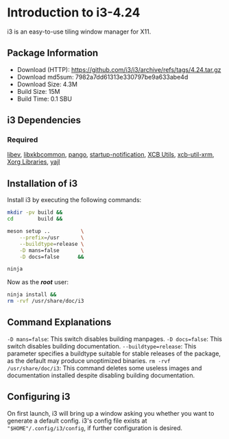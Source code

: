 # Introduction to i3-4.24
i3 is an easy-to-use tiling window manager for X11.

## Package Information
- Download (HTTP): https://github.com/i3/i3/archive/refs/tags/4.24.tar.gz
- Download md5sum: 7982a7dd61313e330797be9a633abe4d
- Download Size: 4.3M
- Build Size: 15M
- Build Time: 0.1 SBU

## i3 Dependencies
### Required
  [libev](./3-libev),
  [libxkbcommon](https://www.linuxfromscratch.org/blfs/view/svn/general/libxkbcommon.html),
  [pango](https://www.linuxfromscratch.org/blfs/view/svn/x/pango.html),
  [startup-notification](https://www.linuxfromscratch.org/blfs/view/svn/x/startup-notification.html),
  [XCB Utils](https://linuxfromscratch.org/blfs/view/svn/x/xcb-utilities.html),
  [xcb-util-xrm](./1-xcb-util-xrm.md),
  [Xorg Libraries](https://linuxfromscratch.org/blfs/view/svn/x/x7lib.html),
  [yajl](./2-yajl)

## Installation of i3
Install i3 by executing the following commands:
```Bash
mkdir -pv build &&
cd        build &&

meson setup ..          \
    --prefix=/usr       \
    --buildtype=release \
    -D mans=false       \
    -D docs=false      &&

ninja
```

Now as the ***root*** user:
```Bash
ninja install &&
rm -rvf /usr/share/doc/i3
```

## Command Explanations
  `-D mans=false`: This switch disables building manpages.
  `-D docs=false`: This switch disables building documentation.
  `--buildtype=release`: This parameter specifies a buildtype suitable for
  stable releases of the package, as the default may produce unoptimized
  binaries.
  `rm -rvf /usr/share/doc/i3`: This command deletes some useless images and
  documentation installed despite disabling building documentation.

## Configuring i3
On first launch, i3 will bring up a window asking you whether you want to
generate a default config. i3's config file exists at
`"$HOME"/.config/i3/config`, if further configuration is desired.
